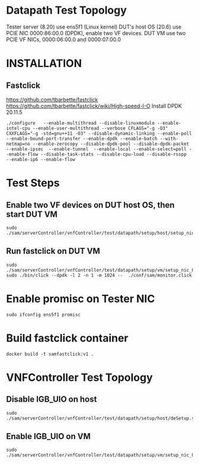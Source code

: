 # Datapath Test Topology
Tester server (8.20) use ens5f1 (Linux kernel)
DUT's host OS (20.6) use PCIE NIC 0000:86:00.0 (DPDK), enable two VF devices.
DUT VM use two PCIE VF NICs, 0000:06:00.0 and 0000:07:00.0

# INSTALLATION
## Fastclick
https://github.com/tbarbette/fastclick
https://github.com/tbarbette/fastclick/wiki/High-speed-I-O
Install DPDK 20.11.5

```
./configure   --enable-multithread --disable-linuxmodule --enable-intel-cpu --enable-user-multithread --verbose CFLAGS="-g -O3" CXXFLAGS="-g -std=gnu++11 -O3" --disable-dynamic-linking --enable-poll --enable-bound-port-transfer --enable-dpdk --enable-batch --with-netmap=no --enable-zerocopy --disable-dpdk-pool --disable-dpdk-packet --enable-ipsec  --enable-tunnel  --enable-local --enable-select=poll --enable-flow --disable-task-stats --disable-cpu-load --disable-rsspp  --enable-ip6 --enable-flow
```

# Test Steps
## Enable two VF devices on DUT host OS, then start DUT VM
```
sudo ./sam/serverController/vnfController/test/datapath/setup/host/setup_nic_82599.sh
```

## Run fastclick on DUT VM
```
sudo ./sam/serverController/vnfController/test/datapath/setup/vm/setup_nic_82599.sh
sudo ./bin/click --dpdk -l 2 -n 1 -m 1024 --  ./conf/sam/monitor.click
```

# Enable promisc on Tester NIC
```
sudo ifconfig ens5f1 promisc
```

# Build fastclick container
```
docker build -t samfastclick:v1 .
```

# VNFController Test Topology
## Disable IGB_UIO on host
```
sudo ./sam/serverController/vnfController/test/datapath/setup/host/deSetup.sh
```

## Enable IGB_UIO on VM
```
sudo ./sam/serverController/vnfController/test/datapath/setup/vm/setup_nic_82599.sh
```